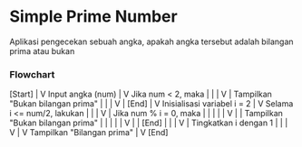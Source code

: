 # Simple Prime Number
Aplikasi pengecekan sebuah angka, apakah angka tersebut adalah bilangan prima atau bukan

### Flowchart
[Start]
 |
 V
Input angka (num)
 |
 V
Jika num < 2, maka
 |  |
 |  V
 |  Tampilkan "Bukan bilangan prima"
 |  |
 |  V
 |  [End]
 |
 V
Inisialisasi variabel i = 2
 |
 V
Selama i <= num/2, lakukan
 |  |
 |  V
 |  Jika num % i = 0, maka
 |  |  |
 |  |  V
 |  |  Tampilkan "Bukan bilangan prima"
 |  |  |
 |  |  V
 |  |  [End]
 |  |
 |  V
 |  Tingkatkan i dengan 1
 |  |
 |  V
 |
 V
Tampilkan "Bilangan prima"
 |
 V
[End]
